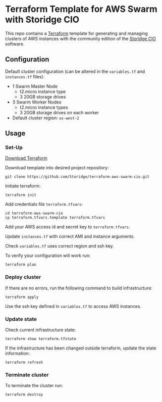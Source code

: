 # Terraform Template for AWS Swarm with Storidge CIO
This repo contains a [Terraform](https://www.terraform.io/) template for generating and managing clusters of AWS instances with the community edition of the [Storidge CIO](http://storidge.com/docs/) software.

## Configuration
Default cluster configuration (can be altered in the `variables.tf` and `instances.tf` files):

* 1 Swarm Master Node
  * t2.micro instance type
  * 3 20GB storage drives
* 3 Swarm Worker Nodes
  * t2.micro instance types
  * 3 20GB storage drives on each worker
* Default cluster region: `us-west-2`


## Usage
### Set-Up
[Download Terraform](https://www.terraform.io/downloads.html)

Download template into desired project repository:
```
git clone https://github.com/Storidge/terraform-aws-swarm-cio.git
```

Initiate terraform:
```
terraform init
```
Add credentials file `terraform.tfvars`:
```
cd terraform-aws-swarm-cio
cp terraform.tfvars.template terraform.tfvars
```
Add your AWS access id and secret key to `terraform.tfvars`.

Update `instances.tf` with correct AMI and instance arguments.

Check `variables.tf` uses correct region and ssh key.

To verify your configuration will work run:

```
terraform plan
```

### Deploy cluster
If there are no errors, run the following command to build infrastructure:
```
terraform apply
```
Use the ssh key defined in `variables.tf` to access AWS instances.

### Update state
Check current infrastructure state:
```
terraform show terraform.tfstate
```

If the infrastructure has been changed outside terraform, update the state information:
```
terraform refresh
```						

### Terminate cluster
To terminate the cluster run:
```
terraform destroy
```					

